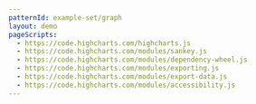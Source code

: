 ```yaml
---
patternId: example-set/graph
layout: demo
pageScripts:
  - https://code.highcharts.com/highcharts.js
  - https://code.highcharts.com/modules/sankey.js
  - https://code.highcharts.com/modules/dependency-wheel.js
  - https://code.highcharts.com/modules/exporting.js
  - https://code.highcharts.com/modules/export-data.js
  - https://code.highcharts.com/modules/accessibility.js
---
```

